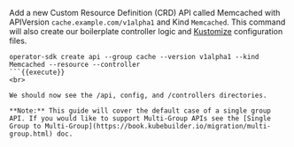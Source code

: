 Add a new Custom Resource Definition (CRD) API called Memcached with APIVersion `cache.example.com/v1alpha1` and Kind `Memcached`. This command will also create our boilerplate controller logic and [Kustomize](https://kustomize.io) configuration files.

```
operator-sdk create api --group cache --version v1alpha1 --kind Memcached --resource --controller
```{{execute}}
<br>

We should now see the /api, config, and /controllers directories.

**Note:** This guide will cover the default case of a single group API. If you would like to support Multi-Group APIs see the [Single Group to Multi-Group](https://book.kubebuilder.io/migration/multi-group.html) doc.
